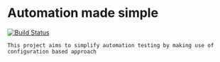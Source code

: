 # Automation made simple

[![Build Status](https://travis-ci.org/pkvino/automation-made-simple.svg?branch=develop)](https://travis-ci.org/pkvino/automation-made-simple)
    
    This project aims to simplify automation testing by making use of configuration based approach
